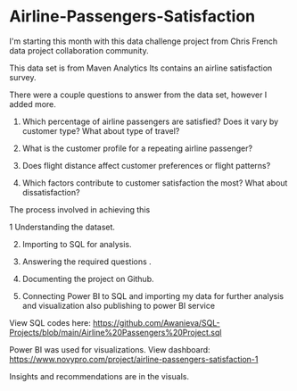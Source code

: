 # Airline-Passengers-Satisfaction
I'm starting this month with this data challenge project from Chris French data project collaboration community. 

This data set is from Maven Analytics Its contains an airline satisfaction survey.

There were a couple questions to answer from the data set, however I added more.

1. Which percentage of airline passengers are satisfied? Does it vary by customer type? What about type of travel?

2. What is the customer profile for a repeating airline passenger?

3. Does flight distance affect customer preferences or flight patterns?

4. Which factors contribute to customer satisfaction the most? What about dissatisfaction?





The process involved in achieving this

1 Understanding the dataset.

2. Importing to SQL for analysis.

3. Answering the required questions .

4. Documenting the project on Github.

5. Connecting Power BI to SQL and importing my data for further analysis and visualization also publishing to power BI service





View SQL codes here: https://github.com/Awanieva/SQL-Projects/blob/main/Airline%20Passengers%20Project.sql

Power BI was used for visualizations. View dashboard: https://www.novypro.com/project/airline-passengers-satisfaction-1



Insights and recommendations are in the visuals.
